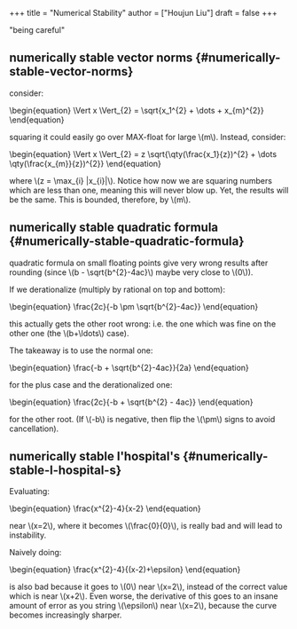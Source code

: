 +++
title = "Numerical Stability"
author = ["Houjun Liu"]
draft = false
+++

"being careful"


## numerically stable vector norms {#numerically-stable-vector-norms}

consider:

\begin{equation}
\Vert x \Vert\_{2} = \sqrt{x\_1^{2} + \dots + x\_{m}^{2}}
\end{equation}

squaring it could easily go over MAX-float for large \\(m\\). Instead, consider:

\begin{equation}
\Vert x \Vert\_{2} = z \sqrt{\qty(\frac{x\_1}{z})^{2} + \dots \qty(\frac{x\_{m}}{z})^{2}}
\end{equation}

where \\(z = \max\_{i} |x\_{i}|\\). Notice how now we are squaring numbers which are less than one, meaning this will never blow up. Yet, the results will be the same. This is bounded, therefore, by \\(m\\).


## numerically stable quadratic formula {#numerically-stable-quadratic-formula}

quadratic formula on small floating points give very wrong results after rounding (since \\(b - \sqrt{b^{2}-4ac}\\) maybe very close to \\(0\\)).

If we derationalize (multiply by rational on top and bottom):

\begin{equation}
\frac{2c}{-b \pm \sqrt{b^{2}-4ac}}
\end{equation}

this actually gets the other root wrong: i.e. the one which was fine on the other one (the \\(b+\ldots\\) case).

The takeaway is to use the normal one:

\begin{equation}
\frac{-b + \sqrt{b^{2}-4ac}}{2a}
\end{equation}

for the plus case and the derationalized one:

\begin{equation}
\frac{2c}{-b + \sqrt{b^{2} - 4ac}}
\end{equation}

for the other root. (If \\(-b\\) is negative, then flip the \\(\pm\\) signs to avoid cancellation).


## numerically stable l'hospital's {#numerically-stable-l-hospital-s}

Evaluating:

\begin{equation}
\frac{x^{2}-4}{x-2}
\end{equation}

near \\(x=2\\), where it becomes \\(\frac{0}{0}\\), is really bad and will lead to instability.

Naively doing:

\begin{equation}
\frac{x^{2}-4}{(x-2)+\epsilon}
\end{equation}

is also bad because it goes to \\(0\\) near \\(x=2\\), instead of the correct value which is near \\(x+2\\). Even worse, the derivative of this goes to an insane amount of error as you string \\(\epsilon\\) near \\(x=2\\), because the curve becomes increasingly sharper.

